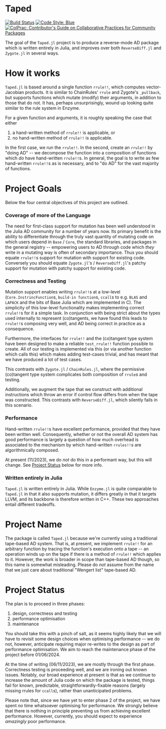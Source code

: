 # Taped

[![Build Status](https://github.com/withbayes/Taped.jl/actions/workflows/CI.yml/badge.svg?branch=main)](https://github.com/withbayes/Taped.jl/actions/workflows/CI.yml?query=branch%3Amain)
[![Code Style: Blue](https://img.shields.io/badge/code%20style-blue-4495d1.svg)](https://github.com/invenia/BlueStyle)
[![ColPrac: Contributor's Guide on Collaborative Practices for Community Packages](https://img.shields.io/badge/ColPrac-Contributor's%20Guide-blueviolet)](https://github.com/SciML/ColPrac)

The goal of the `Taped.jl` project is to produce a reverse-mode AD package which is written entirely in Julia, and improves over both `ReverseDiff.jl` and `Zygote.jl` in several ways.

# How it works

`Taped.jl` is based around a single function `rrule!!`, which computes vector-Jacobian products.
It is similar to ChainRules' `rrule` and Zygote's `_pullback`, but supports functions which mutate (modify) their arguments, in addition to those that do not.
It has, perhaps unsurprisingly, wound up looking quite similar to the rule system in Enzyme.

For a given function and arguments, it is roughly speaking the case that either
1. a hand-written method of `rrule!!` is applicable, or
2. no hand-written method of `rrule!!` is applicable.

In the first case, we run the `rrule!!`.
In the second, create an `rrule!!` by "doing AD" -- we decompose the function into a composition of functions which _do_ have hand-written `rrule!!`s.
In general, the goal is to write as few hand-written `rrule!!`s as is necessary, and to "do AD" for the vast majority of functions.


# Project Goals

Below the four central objectives of this project are outlined.

### Coverage of more of the Language

The need for first-class support for mutation has been well understood in the Julia AD community for a number of years now.
Its primary benefit is the ability to differentiate through the truly vast quantity of mutating code on which users depend in `Base` / `Core`, the standard libraries, and packages in the general registry -- empowering users to AD through code which _they_ write in a mutating way is often of secondary importance.
Thus you should equate `rrule!!`s support for mutation with support for existing code.
Conversely you should equate `Zygote.jl`'s / `ReverseDiff.jl`'s patchy support for mutation with patchy support for existing code.


### Correctness and Testing

Mutation support enables writing `rrule!!`s at a low-level (`Core.InstrincFunction`s, `build-in function`s, `ccall`s to e.g. `BLAS` and `LAPACK` and the bits of Base Julia which are implemented in C).
The simplicity of this low-level functionality makes implementing correct `rrule!!`s for it a simple task.
In conjunction with being strict about the types used internally to represent (co)tangents, we have found this leads to `rrule!!`s composing very well, and AD being correct in practice as a consequence.

Furthermore, the interfaces for `rrule!!` and the (co)tangent type system have been designed to make a reliable `test_rrule!!` function possible to create.
All of our testing is implemented via this (or via another function which calls this) which makes adding test-cases trivial, and has meant that we have produced a lot of test cases.

This contrasts with `Zygote.jl` / `ChainRules.jl`, where the permissive (co)tangent type system complicates both composition of `rrule`s and testing.

Additionally, we augment the tape that we construct with additional instructions which throw an error if control flow differs from when the tape was constructed.
This contrasts with `ReverseDiff.jl`, which silently fails in this scenario.

### Performance

Hand-written `rrule!!`s have excellent performance, provided that they have been written well.
Consequently, whether or not the overall AD system has good performance is largely a question of how much overhead is associated to the mechanism by which hand-written `rrules!!`s are algorithmically composed.

At present (11/2023), we do _not_ do this in a performant way, but this will change.
See [Project Status](#project-status) below for more info.

### Written entirely in Julia

`Taped.jl` is written entirely in Julia.
While `Enzyme.jl` is quite comparable to `Taped.jl` in that it also supports mutation, it differs greatly in that it targets LLVM, and its backbone is therefore written in C++.
These two approaches entail different tradeoffs.

# Project Name

The package is called `Taped.jl` because we're currently using a traditional tape-based AD system.
That is, at present, we implement `rrule!!` for an arbitrary function by tracing the function's execution onto a tape -- an operation winds up on the tape if there is a method of `rrule!!` which applies to it.
However, the work is broader in scope than tape-based AD though, so this name is somewhat misleading.
Please do _not_ assume from the name that we just care about traditional "Wengert list" tape-based AD.

# Project Status

The plan is to proceed in three phases:
1. design, correctness and testing
1. performance optimisation
1. maintenance

You should take this with a pinch of salt, as it seems highly likely that we will have to revisit some design choices when optimising performance -- we do not, however, anticipate requiring major re-writes to the design as part of performance optimisation.
We aim to reach the maintenance phase of the project before 01/06/2024.

At the time of writing (06/11/2023), we are mostly through the first phase.
Correctness testing is proceeding well, and we are ironing out known issues.
Notably, our broad experience at present is that as we continue to increase the amount of Julia code on which the package is tested, things fail for known, predictable, straightforwardly-fixable reasons (largely missing rrules for `ccall`s), rather than unanticipated problems.

Please note that, since we have yet to enter phase 2 of the project, we have spent _no_ time whatsoever optimising for performance.
We strongly believe that there is nothing in principle preventing us from achieving excellent performance.
However, currently, you should expect to experience _amazingly_ poor performance.
